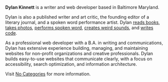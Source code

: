 **Dylan Kinnett** is a writer and web developer based in Baltimore Maryland. 

Dylan is also a published writer and art critic, the founding editor of a literary journal, and a spoken word performance artist. Dylan [reads books](https://www.goodreads.com/dylan_k), [takes photos](https://www.instagram.com/dylan_k), [performs spoken word](http://nocategories.bandcamp.com/), [creates weird sounds](https://soundcloud.com/dylan_k/), and [writes code](https://github.com/dylan-k/). 

As a professional web developer with a B.A. in writing and communications, Dylan has extensive experience building, managing, and maintaining websites for non-profit organizations and creative professionals. Dylan builds easy-to-use websites that communicate clearly, with a focus on accessibility, search optimization, and information architecture. 

Visit [No Categories](http://nocategories.net) for more information.

<!--
**dylan-k/dylan-k** is a ✨ _special_ ✨ repository because its `README.md` (this file) appears on your GitHub profile.

Here are some ideas to get you started:

- 🔭 I’m currently working on ...
- 🌱 I’m currently learning ...
- 👯 I’m looking to collaborate on ...
- 🤔 I’m looking for help with ...
- 💬 Ask me about ...
- 📫 How to reach me: ...
- 😄 Pronouns: ...
- ⚡ Fun fact: ...
-->
